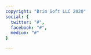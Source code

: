 ```yaml
---
copyright: "Brim Soft LLC 2020"
social: {
  twitter: "#",
  facebook: "#",
  medium: "#"
}

---
```


